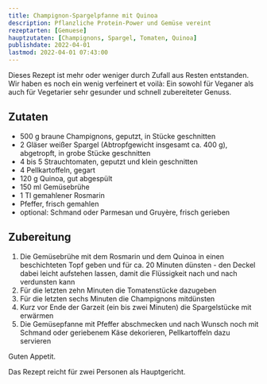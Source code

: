 ```yaml
---
title: Champignon-Spargelpfanne mit Quinoa
description: Pflanzliche Protein-Power und Gemüse vereint
rezeptarten: [Gemuese]
hauptzutaten: [Champignons, Spargel, Tomaten, Quinoa]
publishdate: 2022-04-01
lastmod: 2022-04-01 07:43:00
---
```


Dieses Rezept ist mehr oder weniger durch Zufall aus Resten entstanden. Wir haben es noch ein wenig verfeinert et voilà: Ein sowohl für Veganer als auch für Vegetarier sehr gesunder und schnell zubereiteter Genuss.

## Zutaten

- 500 g braune Champignons, geputzt, in Stücke geschnitten
- 2 Gläser weißer Spargel (Abtropfgewicht insgesamt ca. 400 g), abgetropft, in grobe Stücke geschnitten
- 4 bis 5 Strauchtomaten, geputzt und klein geschnitten
- 4 Pellkartoffeln, gegart
- 120 g Quinoa, gut abgespült
- 150 ml Gemüsebrühe
- 1 Tl gemahlener Rosmarin
- Pfeffer, frisch gemahlen
- optional: Schmand oder Parmesan und Gruyère, frisch gerieben


## Zubereitung

1. Die Gemüsebrühe mit dem Rosmarin und dem Quinoa in einen beschichteten Topf geben und für ca. 20 Minuten dünsten - den Deckel dabei leicht aufstehen lassen, damit die Flüssigkeit nach und nach verdunsten kann
2. Für die letzten zehn Minuten die Tomatenstücke dazugeben 
3. Für die letzten sechs Minuten die Champignons mitdünsten
4. Kurz vor Ende der Garzeit (ein bis zwei Minuten) die Spargelstücke mit erwärmen
5. Die Gemüsepfanne mit Pfeffer abschmecken und nach Wunsch noch mit Schmand oder geriebenem Käse dekorieren, Pellkartoffeln dazu servieren 


Guten Appetit.

Das Rezept reicht für zwei Personen als Hauptgericht. 

